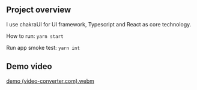 ## Project overview
I use chakraUI for UI framework, Typescript and React as core technology.

How to run: 
`yarn start`

Run app smoke test:
`yarn int`

## Demo video
[demo (video-converter.com).webm](https://github.com/phanhuutoan/blockchain-market/assets/73571447/cb6a3618-ef32-43f9-b45c-56b8995f3469)

